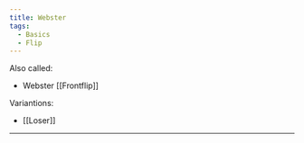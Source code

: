 ```yaml
---
title: Webster
tags:
  - Basics
  - Flip
---
```

Also called: 
* Webster [[Frontflip]]

Variantions:
* [[Loser]]


---

